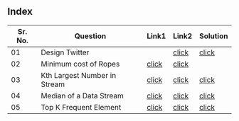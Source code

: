 ## Index 

Sr. No. | Question|Link1 | Link2 | Solution
---|---|---|---|---
01 | Design Twitter | | [click](https://leetcode.com/problems/design-twitter/) | [click](./Solutions/DesignTwitter.java)
02 | Minimum cost of Ropes | [click](https://practice.geeksforgeeks.org/problems/minimum-cost-of-ropes-1587115620/1) | [click](./Solutions/MinimumCostOfRopes.java)
03 | Kth Largest Number in Stream | [click](https://practice.geeksforgeeks.org/problems/kth-largest-element-in-a-stream2220/1?utm_source=youtube&utm_medium=collab_striver_ytdescription&utm_campaign=kth-largest-element-in-a-stream) | [click](https://leetcode.com/problems/kth-largest-element-in-a-stream/#:~:text=Implement%20KthLargest%20class%3A,largest%20element%20in%20the%20stream.) | [click](./Solutions/KthLargestNumberInStream.java)
04 | Median of a Data Stream | [click](https://practice.geeksforgeeks.org/problems/find-median-in-a-stream-1587115620/1?utm_source=youtube&utm_medium=collab_striver_ytdescription&utm_campaign=find-median-in-a-stream) | [click](https://leetcode.com/problems/find-median-from-data-stream/) | [click](./Solutions/MedianFromDataStream.java)
05 | Top K Frequent Element | [click](https://practice.geeksforgeeks.org/problems/top-k-frequent-elements-in-array/1?utm_source=youtube&utm_medium=collab_striver_ytdescription&utm_campaign=top-k-frequent-elements-in-array) | [click](https://leetcode.com/problems/top-k-frequent-elements/) | [click](./Solutions/TopKFrequentElements.java)